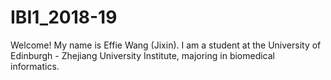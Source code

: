 # IBI1_2018-19
Welcome!
My name is Effie Wang (Jixin). I am a student at the University of Edinburgh - Zhejiang University Institute, majoring in biomedical informatics.
